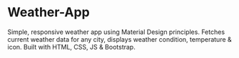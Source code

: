 # Weather-App
Simple, responsive weather app using Material Design principles. Fetches current weather data for any city, displays weather condition, temperature &amp; icon. Built with HTML, CSS, JS &amp; Bootstrap.

